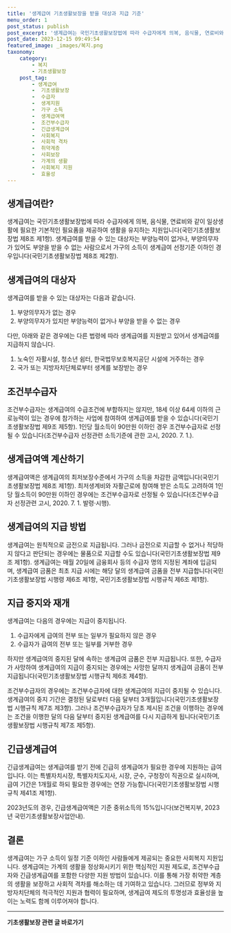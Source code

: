 ```yaml
---
title: '생계급여 기초생활보장을 받을 대상과 지급 기준'
menu_order: 1
post_status: publish
post_excerpt: '생계급여는 국민기초생활보장법에 따라 수급자에게 의복, 음식물, 연료비와 같이 일상생활에 필요한 기본적인 필요품을 제공하여 생활을 유지하는 지원입니다 국민기초생활보장법 제8조 제1항 . 생계급여를 받을 수 있는 대상자는 부양능력이 없거나, 부양의무자가 있어도 부양을 받을 수 없는 사람으로서 가구의 소득이 생계급여 선정기준 이하인 경우입니다 국민기초생활보장법 제8조 제2항 .'
post_date: 2023-12-15 09:49:54
featured_image: _images/복지.png
taxonomy:
    category:
        - 복지
        - 기초생활보장
    post_tag:
        - 생계급여
        -  기초생활보장
        -  수급자
        -  생계지원
        -  가구 소득
        -  생계급여액
        -  조건부수급자
        -  긴급생계급여
        -  사회복지
        -  사회적 격차
        -  취약계층
        -  사회보장
        -  가계의 생활
        -  사회복지 지원
        -  효율성
---
```



## 생계급여란?

생계급여는 국민기초생활보장법에 따라 수급자에게 의복, 음식물, 연료비와 같이 일상생활에 필요한 기본적인 필요품을 제공하여 생활을 유지하는 지원입니다(국민기초생활보장법 제8조 제1항). 생계급여를 받을 수 있는 대상자는 부양능력이 없거나, 부양의무자가 있어도 부양을 받을 수 없는 사람으로서 가구의 소득이 생계급여 선정기준 이하인 경우입니다(국민기초생활보장법 제8조 제2항).

## 생계급여의 대상자

생계급여를 받을 수 있는 대상자는 다음과 같습니다.

1. 부양의무자가 없는 경우
2. 부양의무자가 있지만 부양능력이 없거나 부양을 받을 수 없는 경우

다만, 아래와 같은 경우에는 다른 법령에 따라 생계급여를 지원받고 있어서 생계급여를 지급하지 않습니다.

1. 노숙인 자활시설, 청소년 쉼터, 한국법무보호복지공단 시설에 거주하는 경우
2. 국가 또는 지방자치단체로부터 생계를 보장받는 경우

## 조건부수급자

조건부수급자는 생계급여의 수급조건에 부합하지는 않지만, 18세 이상 64세 이하의 근로능력이 있는 경우에 참가하는 사업에 참여하여 생계급여를 받을 수 있습니다(국민기초생활보장법 제9조 제5항). 1인당 월소득이 90만원 이하인 경우 조건부수급자로 선정될 수 있습니다(조건부수급자 선정관련 소득기준에 관한 고시, 2020. 7. 1.).

## 생계급여액 계산하기

생계급여액은 생계급여의 최저보장수준에서 가구의 소득을 차감한 금액입니다(국민기초생활보장법 제8조 제1항). 최저생계비와 자활근로에 참여해 받은 소득도 고려하여 1인당 월소득이 90만원 이하인 경우에는 조건부수급자로 선정될 수 있습니다(조건부수급자 선정관련 고시, 2020. 7. 1. 발령·시행).

## 생계급여의 지급 방법

생계급여는 원칙적으로 금전으로 지급됩니다. 그러나 금전으로 지급할 수 없거나 적당하지 않다고 판단되는 경우에는 물품으로 지급할 수도 있습니다(국민기초생활보장법 제9조 제1항). 생계급여는 매월 20일에 금융회사 등의 수급자 명의 지정된 계좌에 입금되며, 생계급여 금품은 최초 지급 시에는 해당 달의 생계급여 금품을 전부 지급합니다(국민기초생활보장법 시행령 제6조 제1항, 국민기초생활보장법 시행규칙 제6조 제1항).

## 지급 중지와 재개

생계급여는 다음의 경우에는 지급이 중지됩니다.

1. 수급자에게 급여의 전부 또는 일부가 필요하지 않은 경우
2. 수급자가 급여의 전부 또는 일부를 거부한 경우

하지만 생계급여의 중지된 달에 속하는 생계급여 금품은 전부 지급됩니다. 또한, 수급자가 사망하여 생계급여의 지급이 중지되는 경우에는 사망한 달까지 생계급여 금품이 전부 지급됩니다(국민기초생활보장법 시행규칙 제6조 제4항).

조건부수급자의 경우에는 조건부수급자에 대한 생계급여의 지급이 중지될 수 있습니다. 생계급여의 중지 기간은 결정된 달로부터 다음 달부터 3개월입니다(국민기초생활보장법 시행규칙 제7조 제3항). 그러나 조건부수급자가 당초 제시된 조건을 이행하는 경우에는 조건을 이행한 달의 다음 달부터 중지된 생계급여를 다시 지급하게 됩니다(국민기초생활보장법 시행규칙 제7조 제5항).

## 긴급생계급여

긴급생계급여는 생계급여를 받기 전에 긴급히 생계급여가 필요한 경우에 지원하는 급여입니다. 이는 특별자치시장, 특별자치도지사, 시장, 군수, 구청장이 직권으로 실시하며, 급여 기간은 1개월로 하되 필요한 경우에는 연장 가능합니다(국민기초생활보장법 시행규칙 제41조 제1항).

2023년도의 경우, 긴급생계급여액은 기준 중위소득의 15%입니다(보건복지부, 2023년 국민기초생활보장사업안내). 

## 결론

생계급여는 가구 소득이 일정 기준 이하인 사람들에게 제공되는 중요한 사회복지 지원입니다. 생계급여는 가계의 생활을 정상화시키기 위한 핵심적인 지원 제도로, 조건부수급자와 긴급생계급여를 포함한 다양한 지원 방법이 있습니다. 이를 통해 가장 취약한 계층의 생활을 보장하고 사회적 격차를 해소하는 데 기여하고 있습니다. 그러므로 정부와 지방자치단체의 적극적인 지원과 협력이 필요하며, 생계급여 제도의 투명성과 효율성을 높이는 노력도 함께 이루어져야 합니다.
<!-- wp:separator -->
<hr class="wp-block-separator has-alpha-channel-opacity"/>
<!-- /wp:separator -->

<!-- wp:group {"backgroundColor":"base","layout":{"type":"constrained"}} -->
<div class="wp-block-group has-base-background-color has-background"><!-- wp:paragraph {"align":"center","fontSize":"medium"} -->
<p class="has-text-align-center has-large-font-size"><strong>기초생활보장 관련 글 바로가기</strong></p>
<!-- /wp:paragraph -->


<!-- wp:latest-posts
{"categories":[{"id":15506,"count":19,"description":"","link":"https://uknowlaw.com/category/%ea%b8%b0%ec%b4%88%ec%83%9d%ed%99%9c%eb%b3%b4%ec%9e%a5/","name":"기초생활보장","slug":"기초생활보장","taxonomy":"category","parent":0,"meta":[],"_links":{"self":[{"href":"https://uknowlaw.com/wp-json/wp/v2/categories/15506"}],"collection":[{"href":"https://uknowlaw.com/wp-json/wp/v2/categories"}],"about":[{"href":"https://uknowlaw.com/wp-json/wp/v2/taxonomies/category"}],"wp:post_type":[{"href":"https://uknowlaw.com/wp-json/wp/v2/posts?categories=15506"}],"curies":[{"name":"wp","href":"https://api.w.org/{rel}","templated":true}]}}],"postsToShow":100,"excerptLength":28,"postLayout":"grid","columns":2,"featuredImageAlign":"left","featuredImageSizeSlug":"large","fontSize":"small"} /--></div>
<!-- /wp:group -->